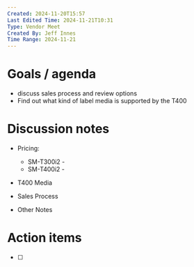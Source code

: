 ```yaml
---
Created: 2024-11-20T15:57
Last Edited Time: 2024-11-21T10:31
Type: Vendor Meet
Created By: Jeff Innes
Time Range: 2024-11-21
---
```

# Goals / agenda

- discuss sales process and review options
- Find out what kind of label media is supported by the T400

# Discussion notes

- Pricing:
    - SM-T300i2 -
    - SM-T400i2 -
- T400 Media
    
- Sales Process
    
- Other Notes

  

# Action items

- [ ]